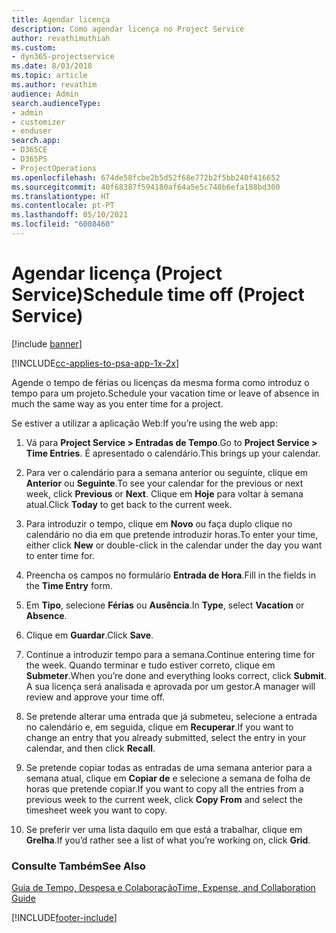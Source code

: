 ```yaml
---
title: Agendar licença
description: Como agendar licença no Project Service
author: revathimuthiah
ms.custom:
- dyn365-projectservice
ms.date: 8/03/2018
ms.topic: article
ms.author: revathim
audience: Admin
search.audienceType:
- admin
- customizer
- enduser
search.app:
- D365CE
- D365PS
- ProjectOperations
ms.openlocfilehash: 674de58fcbe2b5d52f68e772b2f5bb240f416652
ms.sourcegitcommit: 40f68387f594180af64a5e5c748b6efa188bd300
ms.translationtype: HT
ms.contentlocale: pt-PT
ms.lasthandoff: 05/10/2021
ms.locfileid: "6008460"
---
```

# <a name="schedule-time-off-project-service"></a><span data-ttu-id="09228-103">Agendar licença (Project Service)</span><span class="sxs-lookup"><span data-stu-id="09228-103">Schedule time off (Project Service)</span></span>

[!include [banner](../includes/psa-now-project-operations.md)]

[!INCLUDE[cc-applies-to-psa-app-1x-2x](../includes/cc-applies-to-psa-app-1x-2x.md)]

<span data-ttu-id="09228-104">Agende o tempo de férias ou licenças da mesma forma como introduz o tempo para um projeto.</span><span class="sxs-lookup"><span data-stu-id="09228-104">Schedule your vacation time or leave of absence in much the same way as you enter time for a project.</span></span>  
  
 <span data-ttu-id="09228-105">Se estiver a utilizar a aplicação Web:</span><span class="sxs-lookup"><span data-stu-id="09228-105">If you’re using the web app:</span></span>  
  
1.  <span data-ttu-id="09228-106">Vá para **Project Service > Entradas de Tempo**.</span><span class="sxs-lookup"><span data-stu-id="09228-106">Go to **Project Service > Time Entries**.</span></span> <span data-ttu-id="09228-107">É apresentado o calendário.</span><span class="sxs-lookup"><span data-stu-id="09228-107">This brings up your calendar.</span></span>  
  
2.  <span data-ttu-id="09228-108">Para ver o calendário para a semana anterior ou seguinte, clique em **Anterior** ou **Seguinte**.</span><span class="sxs-lookup"><span data-stu-id="09228-108">To see your calendar for the previous or next week, click **Previous** or **Next**.</span></span> <span data-ttu-id="09228-109">Clique em **Hoje** para voltar à semana atual.</span><span class="sxs-lookup"><span data-stu-id="09228-109">Click **Today** to get back to the current week.</span></span>  
  
3.  <span data-ttu-id="09228-110">Para introduzir o tempo, clique em **Novo** ou faça duplo clique no calendário no dia em que pretende introduzir horas.</span><span class="sxs-lookup"><span data-stu-id="09228-110">To enter your time, either click **New** or double-click in the calendar under the day you want to enter time for.</span></span>  
  
4.  <span data-ttu-id="09228-111">Preencha os campos no formulário **Entrada de Hora**.</span><span class="sxs-lookup"><span data-stu-id="09228-111">Fill in the fields in the **Time Entry** form.</span></span>  
  
5.  <span data-ttu-id="09228-112">Em **Tipo**, selecione **Férias** ou **Ausência**.</span><span class="sxs-lookup"><span data-stu-id="09228-112">In **Type**, select **Vacation** or **Absence**.</span></span>  
  
6.  <span data-ttu-id="09228-113">Clique em **Guardar**.</span><span class="sxs-lookup"><span data-stu-id="09228-113">Click **Save**.</span></span>  
  
7.  <span data-ttu-id="09228-114">Continue a introduzir tempo para a semana.</span><span class="sxs-lookup"><span data-stu-id="09228-114">Continue entering time for the week.</span></span> <span data-ttu-id="09228-115">Quando terminar e tudo estiver correto, clique em **Submeter**.</span><span class="sxs-lookup"><span data-stu-id="09228-115">When you’re done and everything looks correct, click **Submit**.</span></span> <span data-ttu-id="09228-116">A sua licença será analisada e aprovada por um gestor.</span><span class="sxs-lookup"><span data-stu-id="09228-116">A manager will review and approve your time off.</span></span>  
  
8.  <span data-ttu-id="09228-117">Se pretende alterar uma entrada que já submeteu, selecione a entrada no calendário e, em seguida, clique em **Recuperar**.</span><span class="sxs-lookup"><span data-stu-id="09228-117">If you want to change an entry that you already submitted, select the entry in your calendar, and then click **Recall**.</span></span>  
  
9. <span data-ttu-id="09228-118">Se pretende copiar todas as entradas de uma semana anterior para a semana atual, clique em **Copiar de** e selecione a semana de folha de horas que pretende copiar.</span><span class="sxs-lookup"><span data-stu-id="09228-118">If you want to copy all the entries from a previous week to the current week, click **Copy From** and select the timesheet week you want to copy.</span></span>  
  
10. <span data-ttu-id="09228-119">Se preferir ver uma lista daquilo em que está a trabalhar, clique em **Grelha**.</span><span class="sxs-lookup"><span data-stu-id="09228-119">If you’d rather see a list of what you’re working on, click **Grid**.</span></span>  
  
### <a name="see-also"></a><span data-ttu-id="09228-120">Consulte Também</span><span class="sxs-lookup"><span data-stu-id="09228-120">See Also</span></span>  
 [<span data-ttu-id="09228-121">Guia de Tempo, Despesa e Colaboração</span><span class="sxs-lookup"><span data-stu-id="09228-121">Time, Expense, and Collaboration Guide</span></span>](../psa/time-expense-collaboration-guide.md)


[!INCLUDE[footer-include](../includes/footer-banner.md)]